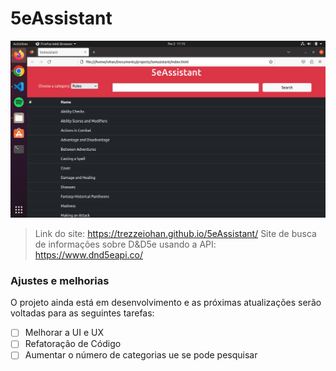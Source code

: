 # 5eAssistant




<a href="https://trezzeiohan.github.io/5eAssistant/"><img src="5eAssistant.png" alt="Tela do Site"></a>

> Link do site: https://trezzeiohan.github.io/5eAssistant/
> Site de busca de informações sobre D&D5e usando a API: https://www.dnd5eapi.co/

### Ajustes e melhorias

O projeto ainda está em desenvolvimento e as próximas atualizações serão voltadas para as seguintes tarefas:

- [ ] Melhorar a UI e UX
- [ ] Refatoração de Código
- [ ] Aumentar o número de categorias ue se pode pesquisar

